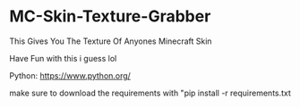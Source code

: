# MC-Skin-Texture-Grabber
This Gives You The Texture Of Anyones Minecraft Skin

Have Fun with this i guess lol

Python: https://www.python.org/

make sure to download the requirements with "pip install -r requirements.txt
